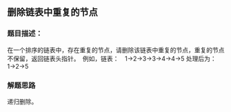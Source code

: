 ## 删除链表中重复的节点

### 题目描述：
在一个排序的链表中，存在重复的节点，请删除该链表中重复的节点，重复的节点不保留，返回链表头指针。　例如，链表：　1->2->3->3->4->4->5 处理后为：　1->2->5

### 解题思路
递归删除。
